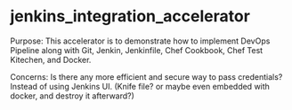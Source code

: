 # jenkins_integration_accelerator

Purpose: This accelerator is to demonstrate how to implement DevOps Pipeline along with Git, Jenkin, Jenkinfile, Chef Cookbook, Chef Test Kitechen, and Docker.

Concerns: Is there any more efficient and secure way to pass credentials? Instead of using Jenkins UI. (Knife file? or maybe even embedded with docker, and destroy it afterward?) 
